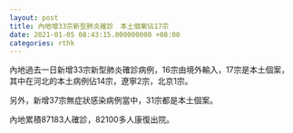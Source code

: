```yaml
---
layout: post
title: 內地增33宗新型肺炎確診　本土個案佔17宗
date: 2021-01-05 08:43:15.000000000 +08:00
categories: rthk
---
```


內地過去一日新增33宗新型肺炎確診病例，16宗由境外輸入，17宗是本土個案，其中在河北的本土病例佔14宗，遼寧2宗，北京1宗。

另外，新增37宗無症狀感染病例當中，31宗都是本土個案。

內地累積87183人確診，82100多人康復出院。
